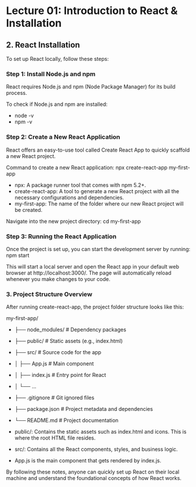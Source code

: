 # Lecture 01: Introduction to React & Installation

## 2. React Installation

To set up React locally, follow these steps:

### Step 1: Install Node.js and npm
React requires Node.js and npm (Node Package Manager) for its build process.

To check if Node.js and npm are installed:
- node -v
- npm -v

### Step 2: Create a New React Application
React offers an easy-to-use tool called Create React App to quickly scaffold a new React project.

Command to create a new React application:
npx create-react-app my-first-app

- npx: A package runner tool that comes with npm 5.2+.
- create-react-app: A tool to generate a new React project with all the necessary configurations and dependencies.
- my-first-app: The name of the folder where our new React project will be created.

Navigate into the new project directory:
cd my-first-app

### Step 3: Running the React Application

Once the project is set up, you can start the development server by running:
npm start

This will start a local server and open the React app in your default web browser at http://localhost:3000/. The page will automatically reload whenever you make changes to your code.

### 3. Project Structure Overview

After running create-react-app, the project folder structure looks like this:

my-first-app/
  
- ├── node_modules/          # Dependency packages
- ├── public/                # Static assets (e.g., index.html)
- ├── src/                   # Source code for the app
- │   ├── App.js             # Main component
- │   ├── index.js           # Entry point for React
- │   └── ...
- ├── .gitignore             # Git ignored files
- ├── package.json           # Project metadata and dependencies
- └── README.md              # Project documentation

- public/: Contains the static assets such as index.html and icons. This is where the root HTML file resides.
- src/: Contains all the React components, styles, and business logic.
- App.js is the main component that gets rendered by index.js.

By following these notes, anyone can quickly set up React on their local machine and understand the foundational concepts of how React works.
